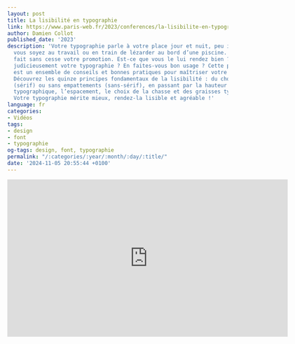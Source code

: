```yaml
---
layout: post
title: La lisibilité en typographie
link: https://www.paris-web.fr/2023/conferences/la-lisibilite-en-typographie.php
author: Damien Collot
published_date: '2023'
description: 'Votre typographie parle à votre place jour et nuit, peu importe que
  vous soyez au travail ou en train de lézarder au bord d’une piscine. Votre typographie
  fait sans cesse votre promotion. Est-ce que vous le lui rendez bien ? Choisissez-vous
  judicieusement votre typographie ? En faites-vous bon usage ? Cette présentation
  est un ensemble de conseils et bonnes pratiques pour maîtriser votre voix typographique.
  Découvrez les quinze principes fondamentaux de la lisibilité : du choix d’empattements
  (sérif) ou sans empattements (sans-sérif), en passant par la hauteur d’œil, la composition
  typographique, l’espacement, le choix de la chasse et des graisses typographiques.
  Votre typographie mérite mieux, rendez-la lisible et agréable !'
language: fr
categories:
- Vidéos
tags:
- design
- font
- typographie
og-tags: design, font, typographie
permalink: "/:categories/:year/:month/:day/:title/"
date: '2024-11-05 20:55:44 +0100'
---
```


<iframe title="vimeo-player" src="https://player.vimeo.com/video/896790778?h=feeb5feead" width="640" height="360" frameborder="0"    allowfullscreen></iframe>